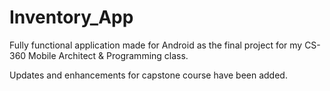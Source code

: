 # Inventory_App
Fully functional application made for Android as the final project for my CS-360 Mobile Architect &amp; Programming class.

Updates and enhancements for capstone course have been added.
